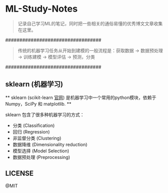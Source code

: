 # ML-Study-Notes

> 记录自己学习ML的笔记，同时把一些相关的通俗易懂的优秀博文文章收集在这里。

##################################

> 传统的机器学习任务从开始到建模的一般流程是：获取数据 -> 数据预处理 -> 训练建模 -> 模型评估 -> 预测，分类

##################################



## sklearn (机器学习)

** sklearn (scikit-learn [官网](http://scikit-learn.org/stable/)) 是机器学习中一个常用的python模块，依赖于Numpy，SciPy 和 matplotlib. **

sklearn 包含了很多种机器学习的方式：

- 分类 (Classification)  
- 回归 (Regression) 
- 非监督分类 (Clustering) 
- 数据降维 (Dimensionality reduction) 
- 模型选择 (Model Selection) 
- 数据预处理 (Preprocessing)
     
   


## LICENSE

@MIT